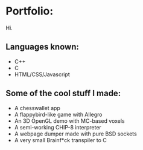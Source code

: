 # Portfolio:
Hi.
## Languages known:
- C++
- C
- HTML/CSS/Javascript
## Some of the cool stuff I made:
- A chesswallet app
- A flappybird-like game with Allegro
- An 3D OpenGL demo with MC-based voxels
- A semi-working CHIP-8 interpreter
- A webpage dumper made with pure BSD sockets
- A very small Brainf*ck transpiler to C
